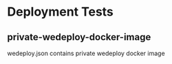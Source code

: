 # Deployment Tests
## private-wedeploy-docker-image
wedeploy.json contains private wedeploy docker image
